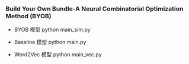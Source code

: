 ### Build Your Own Bundle-A Neural Combinatorial Optimization Method (BYOB)

- BYOB 模型
  python main_sim.py
  
- Baseline 模型
  python main.py
  
- Word2Vec 模型
  python main_vec.py
  